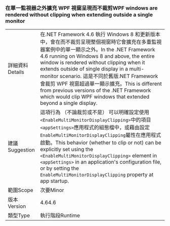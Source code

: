 ### <a name="wpf-windows-are-rendered-without-clipping-when-extending-outside-a-single-monitor"></a><span data-ttu-id="3d7dd-101">在單一監視器之外擴充 WPF 視窗呈現而不裁剪</span><span class="sxs-lookup"><span data-stu-id="3d7dd-101">WPF windows are rendered without clipping when extending outside a single monitor</span></span>

|   |   |
|---|---|
|<span data-ttu-id="3d7dd-102">詳細資料</span><span class="sxs-lookup"><span data-stu-id="3d7dd-102">Details</span></span>|<span data-ttu-id="3d7dd-103">在.NET Framework 4.6 執行 Windows 8 和更新版本中，會在而不裁剪呈現整個視窗時它會擴充在多重監視器案例中的單一顯示之外。</span><span class="sxs-lookup"><span data-stu-id="3d7dd-103">In the .NET Framework 4.6 running on Windows 8 and above, the entire window is rendered without clipping when it extends outside of single display in a multi-monitor scenario.</span></span> <span data-ttu-id="3d7dd-104">這是不同於舊版.NET Framework 會裁剪 WPF 視窗超過單一顯示擴充。</span><span class="sxs-lookup"><span data-stu-id="3d7dd-104">This is different from previous versions of the .NET Framework which would clip WPF windows that extended beyond a single display.</span></span>|
|<span data-ttu-id="3d7dd-105">建議</span><span class="sxs-lookup"><span data-stu-id="3d7dd-105">Suggestion</span></span>|<span data-ttu-id="3d7dd-106">這項行為 （不論裁剪或不是） 可以明確設定使用<code>&lt;EnableMultiMonitorDisplayClipping&gt;</code>中的項目<code>&lt;appSettings&gt;</code>應用程式的組態檔中，或藉由設定<code>EnableMultiMonitorDisplayClipping</code>屬性在應用程式啟動。</span><span class="sxs-lookup"><span data-stu-id="3d7dd-106">This behavior (whether to clip or not) can be explicitly set using the <code>&lt;EnableMultiMonitorDisplayClipping&gt;</code> element in <code>&lt;appSettings&gt;</code> in an application's configuration file, or by setting the <code>EnableMultiMonitorDisplayClipping</code> property at app startup.</span></span>|
|<span data-ttu-id="3d7dd-107">範圍</span><span class="sxs-lookup"><span data-stu-id="3d7dd-107">Scope</span></span>|<span data-ttu-id="3d7dd-108">次要</span><span class="sxs-lookup"><span data-stu-id="3d7dd-108">Minor</span></span>|
|<span data-ttu-id="3d7dd-109">版本</span><span class="sxs-lookup"><span data-stu-id="3d7dd-109">Version</span></span>|<span data-ttu-id="3d7dd-110">4.6</span><span class="sxs-lookup"><span data-stu-id="3d7dd-110">4.6</span></span>|
|<span data-ttu-id="3d7dd-111">類型</span><span class="sxs-lookup"><span data-stu-id="3d7dd-111">Type</span></span>|<span data-ttu-id="3d7dd-112">執行階段</span><span class="sxs-lookup"><span data-stu-id="3d7dd-112">Runtime</span></span>|

